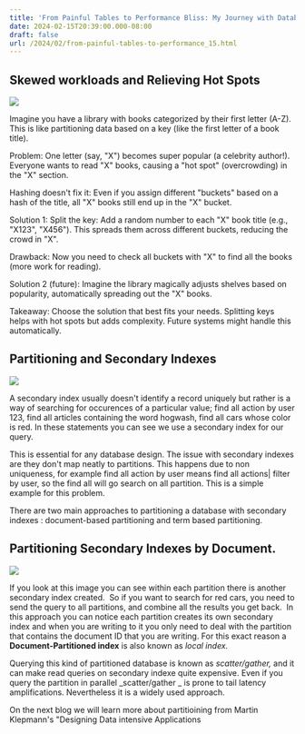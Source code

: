 ```yaml
---
title: 'From Painful Tables to Performance Bliss: My Journey with Database Partitioning - Part II'
date: 2024-02-15T20:39:00.000-08:00
draft: false
url: /2024/02/from-painful-tables-to-performance_15.html
---
```


Skewed workloads and Relieving Hot Spots
----------------------------------------

[![](https://blogger.googleusercontent.com/img/b/R29vZ2xl/AVvXsEgoJClAUTSTj0roZIBCR4_qM3sXJihaJLvPpviq5z25FrwP_N-Tv_SipKyDUAISzWKIb2gRY52GxbIx6uQ71HQaTjjW9UEhJuNiYc1X3fBfcCWRvjE7zTz-3l6YXKBxLFNDtTCb4GXpk2BxGLPc9IJAm_dRsWJpE4JWF2UiTR1WJF9TQFwW7wng8IikazsH/s320/DALL%C2%B7E%202024-02-16%2010.03.06%20-%20Create%20an%20abstract,%20visually%20engaging%20image%20that%20symbolizes%20the%20concept%20of%20database%20partitioning.%20Use%20geometric%20shapes,%20lines,%20and%20vibrant%20colors%20to%20d.webp)](https://blogger.googleusercontent.com/img/b/R29vZ2xl/AVvXsEgoJClAUTSTj0roZIBCR4_qM3sXJihaJLvPpviq5z25FrwP_N-Tv_SipKyDUAISzWKIb2gRY52GxbIx6uQ71HQaTjjW9UEhJuNiYc1X3fBfcCWRvjE7zTz-3l6YXKBxLFNDtTCb4GXpk2BxGLPc9IJAm_dRsWJpE4JWF2UiTR1WJF9TQFwW7wng8IikazsH/s1024/DALL%C2%B7E%202024-02-16%2010.03.06%20-%20Create%20an%20abstract,%20visually%20engaging%20image%20that%20symbolizes%20the%20concept%20of%20database%20partitioning.%20Use%20geometric%20shapes,%20lines,%20and%20vibrant%20colors%20to%20d.webp)

  
  

Imagine you have a library with books categorized by their first letter (A-Z). This is like partitioning data based on a key (like the first letter of a book title).

Problem: One letter (say, "X") becomes super popular (a celebrity author!). Everyone wants to read "X" books, causing a "hot spot" (overcrowding) in the "X" section.

Hashing doesn't fix it: Even if you assign different "buckets" based on a hash of the title, all "X" books still end up in the "X" bucket.

Solution 1: Split the key: Add a random number to each "X" book title (e.g., "X123", "X456"). This spreads them across different buckets, reducing the crowd in "X".

Drawback: Now you need to check all buckets with "X" to find all the books (more work for reading).

Solution 2 (future): Imagine the library magically adjusts shelves based on popularity, automatically spreading out the "X" books.

Takeaway: Choose the solution that best fits your needs. Splitting keys helps with hot spots but adds complexity. Future systems might handle this automatically.

  

Partitioning and Secondary Indexes
----------------------------------

  

[![](https://blogger.googleusercontent.com/img/b/R29vZ2xl/AVvXsEgjjw8WSRYh8WvgjzL47_0bctmItP9-2DcM9Ja3bmsqzZ0m9xprpk2tzJrO5usX4rmEE7vh8ns_4VriuStb7RN8xcdKKO0oP6GAass6KJGi2CAtXkB950lDnv6daiKxLe6rwZv5NJsf5CUNL_mvBCyysIrujmypukosGMBhWA8ctuLahtVGCksIE9SRxb66/s320/DALL%C2%B7E%202024-02-16%2010.08.31%20-%20Visualize%20the%20concept%20of%20partitioning%20and%20secondary%20indexes%20in%20a%20database,%20using%20an%20abstract%20and%20engaging%20illustration.%20Imagine%20a%20vast%20library%20or%20arch.webp)](https://blogger.googleusercontent.com/img/b/R29vZ2xl/AVvXsEgjjw8WSRYh8WvgjzL47_0bctmItP9-2DcM9Ja3bmsqzZ0m9xprpk2tzJrO5usX4rmEE7vh8ns_4VriuStb7RN8xcdKKO0oP6GAass6KJGi2CAtXkB950lDnv6daiKxLe6rwZv5NJsf5CUNL_mvBCyysIrujmypukosGMBhWA8ctuLahtVGCksIE9SRxb66/s1024/DALL%C2%B7E%202024-02-16%2010.08.31%20-%20Visualize%20the%20concept%20of%20partitioning%20and%20secondary%20indexes%20in%20a%20database,%20using%20an%20abstract%20and%20engaging%20illustration.%20Imagine%20a%20vast%20library%20or%20arch.webp)

  

  

A secondary index usually doesn't identify a record uniquely but rather is a way of searching for occurences of a particular value; find all action by user 123, find all articles containing the word hogwash, find all cars whose color is red. In these statements you can see we use a secondary index for our query. 

This is essential for any database design. The issue with secondary indexes are they don't map neatly to partitions. This happens due to non uniqueness, for example find all action by user means find all actions| filter by user, so the find all will go search on all partition. This is a simple example for this problem.

There are two main approaches to partitioning a database with secondary indexes : document-based partitioning and term based partitioning. 

  

Partitioning Secondary Indexes by Document.
-------------------------------------------

  

  

[![](https://blogger.googleusercontent.com/img/b/R29vZ2xl/AVvXsEir189cg0LVjCup5GUOczMX3tnzIqvV5loRrYn8rHBVJwEuQKmoKoJJvcg2h5TuplZLg3wMeSiPoXF32NFBeGovvN4gpSETYKnWDjmLjIB-mBi53ChCejO5uvdGH5G4Ehr_6_sySim0BGhgg8Ox99X_gAaqAV9IcJuH6n9oZjcPJKrCXM1U45gumA2pA2pc/s320/PartitioningSecIndexByDoc.png)](https://blogger.googleusercontent.com/img/b/R29vZ2xl/AVvXsEir189cg0LVjCup5GUOczMX3tnzIqvV5loRrYn8rHBVJwEuQKmoKoJJvcg2h5TuplZLg3wMeSiPoXF32NFBeGovvN4gpSETYKnWDjmLjIB-mBi53ChCejO5uvdGH5G4Ehr_6_sySim0BGhgg8Ox99X_gAaqAV9IcJuH6n9oZjcPJKrCXM1U45gumA2pA2pc/s326/PartitioningSecIndexByDoc.png)

  

If you look at this image you can see within each partition there is another secondary index created.  So if you want to search for red cars, you need to send the query to all partitions, and combine all the results you get back.  In this approach you can notice each partition creates its own secondary index and when you are writing to it you only need to deal with the partition that contains the document ID that you are writing. For this exact reason a **Document-Partitioned index** is also known as _local index._

Querying this kind of partitioned database is known as _scatter/gather,_ and it can make read queries on secondary indexe quite expensive. Even if you query the partition in parallel _scatter/gather _ is prone to tail latency amplifications. Nevertheless it is a widely used approach. 

  

On the next blog we will learn more about partitioining from Martin Klepmann's "Designing Data intensive Applications